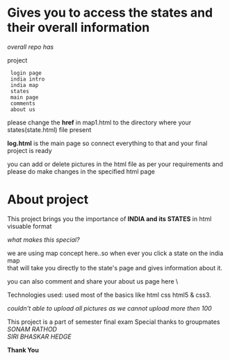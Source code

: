 # Gives you to access the states and their overall information 

 _overall repo has_ 

project
```
 login page
 india intro
 india map
 states
 main page
 comments 
 about us 
 ```
 
please change the **href** in map1.html to the directory where your states(state.html) file present

**log.html** is the main page so connect everything to that and your final project is ready


you can add or delete pictures in the html file as per your requirements and please do make changes in the specified html page

# About project 

This  project brings you the importance of **INDIA and its STATES** in html visuable format

_what makes this special?_


we are using map concept here..so when ever you click  a state on the india map  
that will take you directly to the state's page and gives information about it. 

you can also comment and share your about us page  here \ 


Technologies used:
used most of the basics like html css html5 & css3.



_couldn't able to upload all pictures as we cannot upload more then 100_

This project is a  part of semester final exam Special thanks to groupmates\
*SONAM RATHOD* \
*SIRI BHASKAR HEDGE*


**Thank You**
